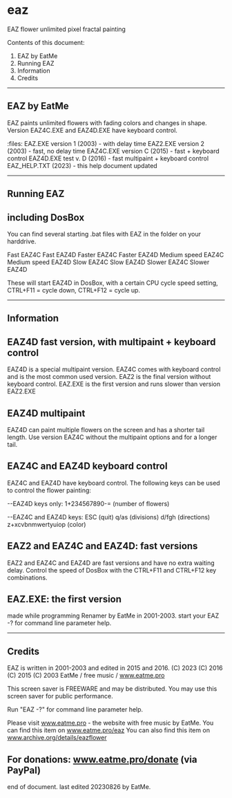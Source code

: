 # eaz
EAZ flower unlimited pixel fractal painting

Contents of this document:

1. EAZ by EatMe
2. Running EAZ
3. Information
4. Credits

-------------------------------------------------------------------------------------
EAZ by EatMe 
------------

EAZ paints unlimited flowers with fading colors and changes in shape. 
Version EAZ4C.EXE and EAZ4D.EXE have keyboard control.

:files:
EAZ.EXE 	version 1 (2003) - with delay time
EAZ2.EXE	version 2 (2003) - fast, no delay time
EAZ4C.EXE	version C (2015) - fast + keyboard control
EAZ4D.EXE	test v. D (2016) - fast multipaint + keyboard control
EAZ_HELP.TXT	          (2023) - this help document updated

-------------------------------------------------------------------------------------
Running EAZ
-----------

including DosBox
------------------------------
You can find several starting .bat files with EAZ in the folder on your harddrive.

Fast EAZ4C
Fast EAZ4D
Faster EAZ4C
Faster EAZ4D
Medium speed EAZ4C
Medium speed EAZ4D
Slow EAZ4C
Slow EAZ4D
Slower EAZ4C
Slower EAZ4D

These will start EAZ4D in DosBox,
with a certain CPU cycle speed setting, CTRL+F11 = cycle down, CTRL+F12 = cycle up.

-------------------------------------------------------------------------------------
Information
-----------

EAZ4D fast version, with multipaint + keyboard control
------------------------------------------------------
EAZ4D is a special multipaint version.
EAZ4C comes with keyboard control and is the most common used version.
EAZ2 is the final version without keyboard control.
EAZ.EXE is the first version and runs slower than version EAZ2.EXE

EAZ4D multipaint
----------------
EAZ4D can paint multiple flowers on the screen and has a shorter tail length.
Use version EAZ4C without the multipaint options and for a longer tail.

EAZ4C and EAZ4D keyboard control
--------------------------------
EAZ4C and EAZ4D have keyboard control.
The following keys can be used to control the flower painting:

--EAZ4D keys only:
1+234567890-= (number of flowers)

--EAZ4C and EAZ4D keys:
ESC (quit)
q/as (divisions)
d/fgh (directions)
z+xcvbnmwertyuiop (color)

EAZ2 and EAZ4C and EAZ4D: fast versions
---------------------------------------
EAZ2 and EAZ4C and EAZ4D are fast versions and have no extra waiting delay. 
Control the speed of DosBox with the CTRL+F11 and CTRL+F12 key combinations.

EAZ.EXE: the first version
--------------------------
made while programming Renamer by EatMe in 2001-2003.
start your EAZ -? for command line parameter help.

-------------------------------------------------------------------------------------
Credits
-------
EAZ is written in 2001-2003 and edited in 2015 and 2016.
(C) 2023 (C) 2016 (C) 2015 (C) 2003 EatMe / free music / www.eatme.pro 

This screen saver is FREEWARE and may be distributed.
You may use this screen saver for public performance.

Run "EAZ -?" for command line parameter help.

Please visit www.eatme.pro - the website with free music by EatMe.
You can find this item on www.eatme.pro/eaz 
You can also find this item on www.archive.org/details/eazflower 

For donations:
www.eatme.pro/donate (via PayPal)
-------------------------------------------------------------------------------------
end of document. last edited 20230826 by EatMe.
